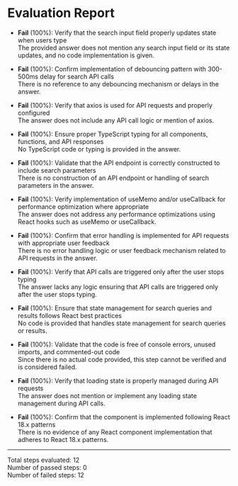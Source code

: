 # Evaluation Report

- **Fail** (100%): Verify that the search input field properly updates state when users type  
  The provided answer does not mention any search input field or its state updates, and no code implementation is given.

- **Fail** (100%): Confirm implementation of debouncing pattern with 300-500ms delay for search API calls  
  There is no reference to any debouncing mechanism or delays in the answer.

- **Fail** (100%): Verify that axios is used for API requests and properly configured  
  The answer does not include any API call logic or mention of axios.

- **Fail** (100%): Ensure proper TypeScript typing for all components, functions, and API responses  
  No TypeScript code or typing is provided in the answer.

- **Fail** (100%): Validate that the API endpoint is correctly constructed to include search parameters  
  There is no construction of an API endpoint or handling of search parameters in the answer.

- **Fail** (100%): Verify implementation of useMemo and/or useCallback for performance optimization where appropriate  
  The answer does not address any performance optimizations using React hooks such as useMemo or useCallback.

- **Fail** (100%): Confirm that error handling is implemented for API requests with appropriate user feedback  
  There is no error handling logic or user feedback mechanism related to API requests in the answer.

- **Fail** (100%): Verify that API calls are triggered only after the user stops typing  
  The answer lacks any logic ensuring that API calls are triggered only after the user stops typing.

- **Fail** (100%): Ensure that state management for search queries and results follows React best practices  
  No code is provided that handles state management for search queries or results.

- **Fail** (100%): Validate that the code is free of console errors, unused imports, and commented-out code  
  Since there is no actual code provided, this step cannot be verified and is considered failed.

- **Fail** (100%): Verify that loading state is properly managed during API requests  
  The answer does not mention or implement any loading state management during API calls.

- **Fail** (100%): Confirm that the component is implemented following React 18.x patterns  
  There is no evidence of any React component implementation that adheres to React 18.x patterns.

---

Total steps evaluated: 12  
Number of passed steps: 0  
Number of failed steps: 12